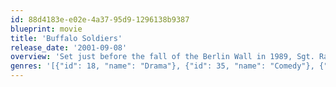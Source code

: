 ```yaml
---
id: 88d4183e-e02e-4a37-95d9-1296138b9387
blueprint: movie
title: 'Buffalo Soldiers'
release_date: '2001-09-08'
overview: 'Set just before the fall of the Berlin Wall in 1989, Sgt. Ray Elwood is an American soldier stationed at a German army camp. A soldier because a judge gave him a choice between the army and jail, Ray spends much of his free time cooking cocaine for the MPs. When a soldier dies and a toxicology screen shows an alarming level of illegal narcotics, someone is sent in to investigate.'
genres: '[{"id": 18, "name": "Drama"}, {"id": 35, "name": "Comedy"}, {"id": 10752, "name": "War"}, {"id": 80, "name": "Crime"}, {"id": 53, "name": "Thriller"}]'
---
```

